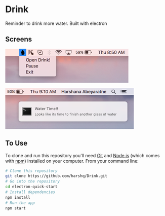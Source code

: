 # Drink
Reminder to drink more water. Built with electron

## Screens

![alt text](screens/screen_1.png "Screenshots")

![alt text](screens/screen_2.png "Screenshots")

## To Use

To clone and run this repository you'll need [Git](https://git-scm.com) and [Node.js](https://nodejs.org/en/download/) (which comes with [npm](http://npmjs.com)) installed on your computer. From your command line:

```bash
# Clone this repository
git clone https://github.com/harshq/Drink.git
# Go into the repository
cd electron-quick-start
# Install dependencies
npm install
# Run the app
npm start
```

